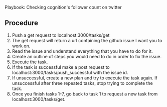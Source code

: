 Playbook: Checking cognition's follower count on twitter

## Procedure
1. Push a get request to localhost:3000/tasks/get
2. The get request will return a url containing the github issue I want you to work on. 
3. Read the issue and understand everything that you have to do for it. 
4. Create an outline of steps you would need to do in order to fix the issue. 
5. Execute the task. 
6. If the task is successful make a post request to localhost:3000/tasks/push_successful with the issue id. 
7. If unsuccessful, create a new plan and try to execute the task again. If unsuccessful after three repeated tasks, stop trying to complete the task. 
8. Once you finish tasks 1-7, go back to task 1 to request a new task from localhost:3000/tasks/get.